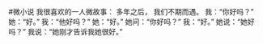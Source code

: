 #微小说 我很喜欢的一人微故事： 多年之后， 我们不期而遇。 我：“你好吗？” 她：“好。” 我：“他好吗？” 她：“好。” 她问：“你好吗？” 我：“好。” 她说：“她好吗？” 我说：“她刚才告诉我她很好。” ​​​​